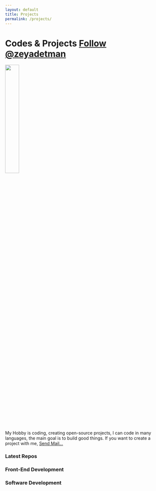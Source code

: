 ```yaml
---
layout: default
title: Projects
permalink: /projects/
---
```

<link rel="stylesheet" href="/css/languages.css">
<link rel="stylesheet" href="/css/projects.css">
<script async defer src="https://buttons.github.io/buttons.js"></script>

<h1>Codes & Projects
<a class="github-button" href="https://github.com/zeyadetman" data-size="small" data-show-count="true" aria-label="Follow @zeyadetman on GitHub">Follow @zeyadetman</a></h1>


<div class="projects-content">
    <div class="projects-intro">
    <img src="https://github.com/zeyadetman/zeyadetman-old-blog/blob/master/images/logo.png?raw=true" style="width:30%;" class="sitelogo img-fluid">
    <p>My Hobby is coding, creating open-source projects, I can code in many languages, the main goal is to build good things. If you want to create a project with me, <a href="mailto:zeyadetman@gmail.com">Send Mail...</a> </p>
    </div>
    <div class="latest">
    <h3>Latest Repos</h3>    
        <div class="projects" id="latest-projects">
        </div>
    </div>
</div>

<div class="all-projects">
    <div class="frontend projectssection"  id="frontendprojects">
        <h3 class="projects-title">Front-End Development <a href="{{page.url}}#frontendprojects"><i class="fas fa-link"></i></a></h3>
        <div class="cards" id="frontendCards">
        </div>
    </div>
    <div class="softwaredev projectssection"  id="softwareprojects">
        <h3 class="projects-title">Software Development <a href="{{page.url}}#softwareprojects"><i class="fas fa-link"></i></a></h3>
        <div class="cards" id="softwaredevCards">
        </div>
    </div>
<div>

<script>

const url = 'https://api.github.com/users/zeyadetman/repos?sort=created';
fetch(url,{method:'GET'}).then((res)=>res.json())
    .then((res)=>{
        let data = res.filter(repo=>(repo.fork == false))
        data = data.filter((repo,indx,data)=>indx<6)
        data.forEach((repo) => {
            let lang = repo.language;
            let desc = repo.description;
            if(desc == null)
                desc = 'description not found'
            if(lang == "C++")
                lang = 'cpp';
            else if(lang == "C#")
                lang = 'csharp';
            lang = lang.toLowerCase();
            document.getElementById('latest-projects').innerHTML+=`
            <div class="project">
                <a href="${repo.html_url}" class="project-name">${repo.name}</a>
                <span class="${lang}">${lang}</span>
                <p class="project-description">${desc}</p>
            </div>
            `;
        });
    })
    .catch(()=>console.log('err'));


const webimgs = `/images/projects/web/`;
const softwareimgs = `/images/projects/software/`;

var frontendProjects = [
    {
        title:'The Chaos Game',
        description:'A method of creating a fractal, using a polygon and an initial point selected at random inside it.',
        imgurl:`${webimgs}chaos.png`,
        sourcecodeurl:'https://github.com/zeyadetman/chaos',
        site:'https://zeyadetman.github.io/chaos/'
    },
    {
        title:'Clock',
        description:'simple clock',
        imgurl:`${webimgs}clock.png`,
        sourcecodeurl:'https://github.com/zeyadetman/Clock',
        site:'https://zeyadetman.github.io/Clock/'
    },
    {
        title:'Calculator',
        description:'Calculator.',
        imgurl:`${webimgs}calculator.png`,
        sourcecodeurl:'https://github.com/zeyadetman/Calculator',
        site:'https://zeyadetman.github.io/Calculator/'
    },
    {
        title:'Eclipse',
        description:'Eclipse',
        imgurl:`${webimgs}eclipse.png`,
        sourcecodeurl:'https://github.com/zeyadetman/Eclipse',
        site:'https://zeyadetman.github.io/Eclipse/'
    },
    {
        title:'KeyNumbers',
        description:'The ASCII of Keyboard buttons',
        imgurl:`${webimgs}keys.png`,
        sourcecodeurl:'https://github.com/zeyadetman/KeyNumbers',
        site:'https://zeyadetman.github.io/KeyNumbers/'
    },
    {
        title:'Piano',
        description:'Simple piano',
        imgurl:`${webimgs}piano.png`,
        sourcecodeurl:'https://github.com/zeyadetman/Piano',
        site:'https://zeyadetman.github.io/Piano/'
    },
    {
        title:'TICTACTOE',
        description:'TICTACTOE',
        imgurl:`${webimgs}tictactoe.png`,
        sourcecodeurl:'https://github.com/zeyadetman/TICTACTOE',
        site:'https://zeyadetman.github.io/TICTACTOE/'
    },
    {
        title:'pixelartmaker',
        description:'Pixel Art Maker',
        imgurl:`${webimgs}pixelartmaker.png`,
        sourcecodeurl:'https://github.com/zeyadetman/pixelartmaker',
        site:'https://zeyadetman.github.io/pixelartmaker/'
    },
    {
        title:'Wikipedia',
        description:'Fast Browsing for Wikipedia.',
        imgurl:`${webimgs}wikipedia.png`,
        sourcecodeurl:'https://github.com/zeyadetman/Wikipedia',
        site:'https://zeyadetman.github.io/Wikipedia/'
    },
    {
        title:'Pomodoro',
        description:'Pomodoro Clock Advanced Front End Development Projects freecodecamp',
        imgurl:`${webimgs}pomodoro.png`,
        sourcecodeurl:'https://github.com/zeyadetman/PomodoroClock',
        site:'https://zeyadetman.github.io/PomodoroClock/'
    },
    {
        title:'TerminalPortfolio',
        description:'ZeeTerminal (Personal Site)',
        imgurl:`${webimgs}terminal.png`,
        sourcecodeurl:'https://github.com/zeyadetman/TerminalPortfolio',
        site:'https://zeyadetman.github.io/TerminalPortfolio/'
    },
    {
        title:'WeatherApp',
        description:'Want to find the weather right now? try this ',
        imgurl:`${webimgs}weather.png`,
        sourcecodeurl:'https://github.com/zeyadetman/WeatherApp',
        site:'https://zeyadetman.github.io/WeatherApp/'
    },
    {
        title:'counteributors.github.io',
        description:`Want to create a big project? Here You'll find contributors.`,
        imgurl:`${webimgs}counteributors.png`,
        sourcecodeurl:'https://github.com/counteributors/counteributors.github.io',
        site:'https://counteributors.github.io'
    },
    {
        title:'MoviesQuotes',
        description:`Want to read movies quotes? here you'll find what you want!`,
        imgurl:`${webimgs}quote.png`,
        sourcecodeurl:'https://github.com/zeyadetman/MoviesQuotes',
        site:'https://zeyadetman.github.io/MoviesQuotes/'
    },
    {
        title:'Logo-Game',
        description:`guess this logo.`,
        imgurl:`${webimgs}logogame.png`,
        sourcecodeurl:'https://github.com/zeyadetman/Logo-Game',
        site:'https://zeyadetman.github.io/Logo-Game/'
    }

]

var softwareProjects = [
    {
        title:'Targmly',
        lang:'python',
        description:"Translate to arabic wherever you're. just copy the word!",
        imgurl:`${softwareimgs}screenshot1.jpg`,
        sourcecodeurl:'https://github.com/zeyadetman/Targmly',
        site:'https://github.com/zeyadetman/Targmly'
    },
    {
        title:'TinyLanguageCompiler',
        lang:'csharp',
        description:"Compiler for Tiny programming language",
        imgurl:`${softwareimgs}tiny.jpg`,
        sourcecodeurl:'https://github.com/zeyadetman/TinyLanguageCompiler',
        site:'https://github.com/zeyadetman/TinyLanguageCompiler'
    },
    {
        title:'DownloadInstagramAccountPhotos',
        lang:'python',
        description:"Download all the photos of Public Instagram Account",
        imgurl:`${softwareimgs}insta.jpg`,
        sourcecodeurl:'https://github.com/zeyadetman/DownloadInstagramAccountPhotos',
        site:'https://github.com/zeyadetman/DownloadInstagramAccountPhotos'
    },
    {
        title:'Image-TextSteganography',
        lang:'csharp',
        description:"An image steganography by converting the image into text of pixels and use the LSB to hide the ciphered text that encrypted by The Caesar cipher Algorithm (Cryptography). The project decrypt the image by loading it, converting the pixels’ digits and break the LSB.",
        imgurl:`${softwareimgs}steg.jpg`,
        sourcecodeurl:'https://github.com/zeyadetman/Image-TextSteganography',
        site:'https://github.com/zeyadetman/Image-TextSteganography'
    },
    {
        title:'RemoveDuplicateFiles',
        lang:'python',
        description:"Remove Duplicated files",
        imgurl:`${softwareimgs}screenshot1.jpg`,
        sourcecodeurl:'https://github.com/zeyadetman/RemoveDuplicateFiles',
        site:'https://github.com/zeyadetman/RemoveDuplicateFiles'
    }

]

document.addEventListener("DOMContentLoaded", ()=>{
    frontendProjects.forEach((project)=>{
        document.getElementById('frontendCards').innerHTML +=
        `<div class="card">
            <div class="imgcont">        
                <img src="${project.imgurl}" class="card-img img-fluid">
            </div>
                <h6 class="card-title">${project.title}</h6>
                <p class="card-desc">${project.description}</p>
                <ul class="card-links">
                    <li class="card-link card-source-code"><a href="${project.sourcecodeurl}">Code</a></li>
                    <li class="card-link card-site"><a href="${project.site}">Site</a></li>
                </ul>
        </div>`});

    softwareProjects.forEach((project)=>{
        document.getElementById('softwaredevCards').innerHTML += 
        `<div class="card">
            <div class="imgcont">        
                <img src="${project.imgurl}" class="card-img img-fluid">
            </div>
                <h6 class="card-title">${project.title}</h6>
                <p class="card-desc">${project.description}</p>
                <ul class="card-links">
                    <li class="card-link card-source-code"><a href="${project.sourcecodeurl}">Code</a></li>
                </ul>
        </div>`});
});

</script>